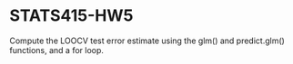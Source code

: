 # STATS415-HW5
Compute the LOOCV test error estimate using the glm() and predict.glm() functions, and a for loop.
